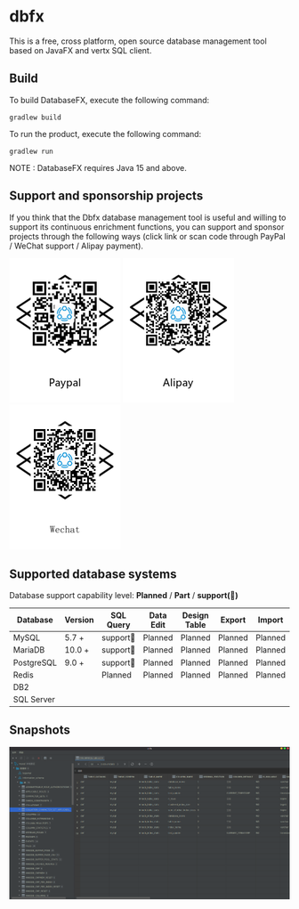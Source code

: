 # dbfx

This is a free, cross platform, open source database management tool based on JavaFX and vertx SQL client.

## Build
To build DatabaseFX, execute the following command:
```
gradlew build
```
To run the product, execute the following command:
```
gradlew run
```
NOTE : DatabaseFX requires Java 15 and above.

## Support and sponsorship projects
If you think that the Dbfx database management tool is useful and willing to support its continuous enrichment functions,
you can support and sponsor projects through the following ways (click link or scan code through PayPal / WeChat support / Alipay payment).<br/>

![support project](./SNAPSHOTS/donate/paypal.png)
![support project](./SNAPSHOTS/donate/alipay.png)
![support project](./SNAPSHOTS/donate/wechat.png)

## Supported database systems
Database support capability level: __Planned__ / __Part__ / __support(:100:)__

| Database       | Version | SQL Query     | Data Edit   | Design Table  | Export    | Import    |   Smart Tips    | Modeling | Data synchronization |
|-------------|---------|--------------|------------|----------|---------|--------|---------------|-------|---------|
| MySQL       | 5.7 +   | support:100: | Planned | Planned | Planned | Planned | Part | Planned  | Planned |
| MariaDB     | 10.0 +  | support:100: | Planned| Planned | Planned | Planned | Part | Planned  | Planned |
| PostgreSQL  | 9.0 +   | support:100: | Planned | Planned | Planned | Planned | Planned | Planned  | Planned |
| Redis       |         | Planned   | Planned   | Planned   | Planned   | Planned   | Planned   | Planned  | Planned |
| DB2         |         |           |           |           |           |           |           |          |         |
| SQL Server  |         |           |           |           |           |           |           |          |         |

## Snapshots

![Loading Fail](./SNAPSHOTS/a.png)



